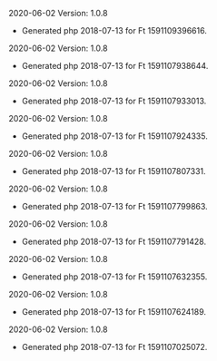 2020-06-02 Version: 1.0.8
- Generated php 2018-07-13 for Ft 1591109396616.

2020-06-02 Version: 1.0.8
- Generated php 2018-07-13 for Ft 1591107938644.

2020-06-02 Version: 1.0.8
- Generated php 2018-07-13 for Ft 1591107933013.

2020-06-02 Version: 1.0.8
- Generated php 2018-07-13 for Ft 1591107924335.

2020-06-02 Version: 1.0.8
- Generated php 2018-07-13 for Ft 1591107807331.

2020-06-02 Version: 1.0.8
- Generated php 2018-07-13 for Ft 1591107799863.

2020-06-02 Version: 1.0.8
- Generated php 2018-07-13 for Ft 1591107791428.

2020-06-02 Version: 1.0.8
- Generated php 2018-07-13 for Ft 1591107632355.

2020-06-02 Version: 1.0.8
- Generated php 2018-07-13 for Ft 1591107624189.

2020-06-02 Version: 1.0.8
- Generated php 2018-07-13 for Ft 1591107025072.

